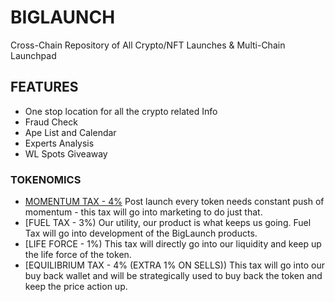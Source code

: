 BIGLAUNCH
===================================

Cross-Chain Repository of All Crypto/NFT Launches & Multi-Chain Launchpad

## FEATURES

* One stop location for  all the crypto related  Info
* Fraud Check
* Ape List and  Calendar
* Experts Analysis
* WL Spots Giveaway

### TOKENOMICS
* [MOMENTUM TAX - 4%](https://biglaunch.io/#tokenomics) Post launch every token needs constant push of momentum - this tax will go into marketing to do just that.
* [FUEL TAX - 3%) Our utility, our product is what keeps us going. Fuel Tax will go into development of the BigLaunch products.
* [LIFE FORCE - 1%) This tax will directly go into our liquidity and keep up the life force of the token.
* [EQUILIBRIUM TAX - 4% (EXTRA 1% ON SELLS)) This tax will go into our buy back wallet and will be strategically used to buy back the token and keep the price action up.

